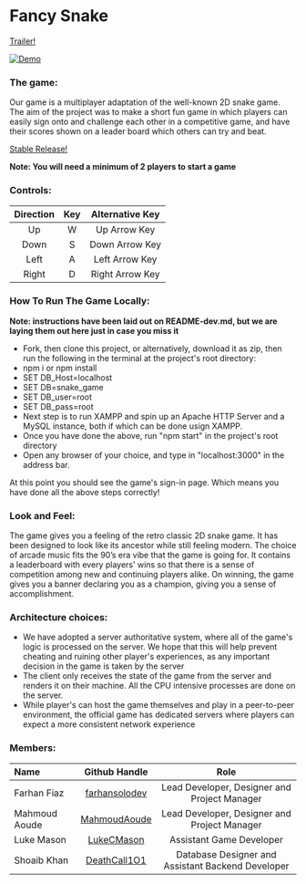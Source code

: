 # Fancy Snake

[Trailer!](https://youtu.be/46E2y9QZu5w)

[![Demo](https://i.imgur.com/R3WkhuK.gif)](https://www.youtube.com/watch?v=46E2y9QZu5w "Check out our trailer :)")

### The game:

Our game is a multiplayer adaptation of the well-known 2D snake game. The aim of the project was to make a short fun game in which players can easily sign onto and challenge each other in a competitive game, and have their scores shown on a leader board which others can try and beat.

[Stable Release!](https://fancy-snake.herokuapp.com)

**Note: You will need a minimum of 2 players to start a game**

### Controls:

| Direction | Key | Alternative Key |
| :-------: | :-: | :-------------: |
|    Up     |  W  |  Up Arrow Key   |
|   Down    |  S  | Down Arrow Key  |
|   Left    |  A  | Left Arrow Key  |
|   Right   |  D  | Right Arrow Key |

### How To Run The Game Locally:

**Note: instructions have been laid out on README-dev.md, but we are laying them out here just in case you miss it**

-   Fork, then clone this project, or alternatively, download it as zip, then run the following in the terminal at the project's root directory:
-   npm i or npm install
-   SET DB_Host=localhost
-   SET DB=snake_game
-   SET DB_user=root
-   SET DB_pass=root
-   Next step is to run XAMPP and spin up an Apache HTTP Server and a MySQL instance, both if which can be done usign XAMPP.
-   Once you have done the above, run "npm start" in the project's root directory
-   Open any browser of your choice, and type in "localhost:3000" in the address bar.

At this point you should see the game's sign-in page. Which means you have done all the above steps correctly!

### Look and Feel:

The game gives you a feeling of the retro classic 2D snake game. It has been designed to look like its ancestor while still feeling modern. The choice of arcade music fits the 90’s era vibe that the game is going for. It contains a leaderboard with every players' wins so that there is a sense of competition among new and continuing players alike. On winning, the game gives you a banner declaring you as a champion, giving you a sense of accomplishment.

### Architecture choices:

-   We have adopted a server authoritative system, where all of the game's logic is processed on the server. We hope that this will help prevent cheating and ruining other player's experiences, as any important decision in the game is taken by the server
-   The client only receives the state of the game from the server and renders it on their machine. All the CPU intensive processes are done
    on the server.
-   While player's can host the game themselves and play in a peer-to-peer environment, the official game has dedicated servers where players can expect a more consistent network experience

### Members:

| Name          | Github Handle |                       Role                        |
| :------------ | :---------: | :-----------------------------------------------: |
| Farhan Fiaz   |    [farhansolodev](https://github.com/farhansolodev)     |        Lead Developer, Designer and Project Manager         |
| Mahmoud Aoude |    [MahmoudAoude](https://github.com/MahmoudAoude)       |        Lead Developer, Designer and Project Manager         |
| Luke Mason    |    [LukeCMason](https://github.com/LukeCMason)           |             Assistant Game Developer              |
| Shoaib Khan   |    [DeathCall1O1](https://github.com/DeathCall1O1)       | Database Designer and Assistant Backend Developer |
